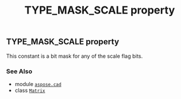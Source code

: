 ﻿---
title: TYPE_MASK_SCALE property
second_title: Aspose.CAD for Python via .NET API References
description: 
type: docs
weight: 180
url: /aspose.cad/matrix/type_mask_scale/
is_root: false
---

## TYPE_MASK_SCALE property


This constant is a bit mask for any of the scale flag bits.

### See Also
* module [`aspose.cad`](../../)
* class [`Matrix`](/cad/python-net/aspose.cad/matrix)
